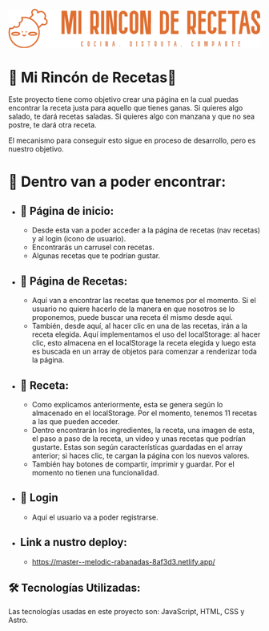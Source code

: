 
![Logo](https://raw.githubusercontent.com/NahuelBMiras/TpGlobal/Nahuel/public/img/usar_logo.png)


# 🎂 Mi Rincón de Recetas🍞

Este proyecto tiene como objetivo crear una página en la cual puedas encontrar la receta justa para aquello que tienes ganas. Si quieres algo salado, te dará recetas saladas. Si quieres algo con manzana y que no sea postre, te dará otra receta.


El mecanismo para conseguir esto sigue en proceso de desarrollo, pero es nuestro objetivo.


# 🥞 Dentro van a poder encontrar:

- ## 🍕 Página de inicio:
  - Desde esta van a poder acceder a la página de recetas (nav recetas) y al login (icono de usuario).
  - Encontrarás un carrusel con recetas.
  - Algunas recetas que te podrían gustar.

- ## 🥣 Página de Recetas:
  - Aquí van a encontrar las recetas que tenemos por el momento. Si el usuario no quiere hacerlo de la manera en que nosotros se lo proponemos, puede buscar una receta él mismo desde aquí.
  - También, desde aquí, al hacer clic en una de las recetas, irán a la receta elegida. Aquí implementamos el uso del localStorage: al hacer clic, esto almacena en el localStorage la receta elegida y luego esta es buscada en un array de objetos para comenzar a renderizar toda la página.

- ## 🍗 Receta:
  - Como explicamos anteriormente, esta se genera según lo almacenado en el localStorage. Por el momento, tenemos 11 recetas a las que pueden acceder.
  - Dentro encontrarán los ingredientes, la receta, una imagen de esta, el paso a paso de la receta, un video y unas recetas que podrían gustarte. Estas son según características guardadas en el array anterior; si haces clic, te cargan la página con los nuevos valores.
  - También hay botones de compartir, imprimir y guardar. Por el momento no tienen una funcionalidad.

- ## 🍪 Login
  - Aquí el usuario va a poder registrarse.


- ## Link a nustro deploy:
  - https://master--melodic-rabanadas-8af3d3.netlify.app/



## 🛠 Tecnologías Utilizadas:
Las tecnologías usadas en este proyecto son: JavaScript, HTML, CSS y Astro.
